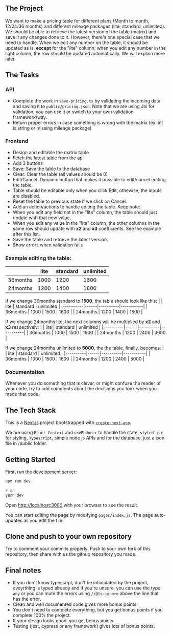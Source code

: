 
## The Project

We want to make a pricing table for different plans (Month to month, 12/24/36 months) and different mileage packages (lite, standard, unlimited). We should be able to retrieve the latest version of the table (matrix) and save it any changes done to it. However, there's one special case that we need to handle. When we edit any number on the table, it should be updated as is, **except** for the "lite" column; when you edit any number in the light column, the row should be updated automatically. We will explain more later.

## The Tasks

### API
- Complete the work in `save-pricing.ts` by validating the incoming data and saving it to `public/pricing.json`. Note that we are using Joi for validation, you can use it or switch to your own validation framework/way.
- Return proper errors in case something is wrong with the matrix (ex: int is string or missing mileage package)

### Frontend
- Design and editable the matrix table
- Fetch the latest table from the api
- Add 3 buttons
- Save: Save the table to the database
- Clear: Clear the table (all values should be 0)
- Edit/Cancel: Dynamic button that makes it possible to edit/cancel editing the table.
- Table should be editable only when you click Edit, othewise, the inputs are disabled.
- Reset the table to previous state if we click on Cancel.
- Add an action/actions to handle editing the table. Keep note:
- When you edit any field not in the "lite" column, the table should just update with that new value.
- When you edit any value in the "lite" column, the other columns in the same row should update with **x2** and **x3** coefficients. See the example after this list.
- Save the table and retrieve the latest version.
- Show errors when validation fails

### Example editing the table:

| | lite | standard | unlimited |
|----------|------|----------|-----------|
| 36months | 1000 | 1200 | 1600 |
| 24months | 1200 | 1400 | 1800 |

If we change 36months standard to **1500**,  the table should look like this:
| | lite | standard | unlimited |
|----------|------|----------|-----------|
| 36months | 1000 | 1500 | 1600 |
| 24months | 1200 | 1400 | 1800 |

If we change 24months lite, the next columns will be multiplied by **x2** and **x3** respectively:
| | lite | standard | unlimited |
|----------|------|----------|-----------|
| 36months | 1000 | 1500 | 1600 |
| 24months | 1200 | 2400 | 3600 |

If we change 24months unlimited to **5000**, the the table, finally, becomes:
| | lite | standard | unlimited |
|----------|------|----------|-----------|
| 36months | 1000 | 1500 | 1600 |
| 24months | 1200 | 2400 | 5000 |

### Documentation
Whenever you do something that is clever, or might confuse the reader of your code, try to add comments
about the decisions you took when you made that code.

## The Tech Stack

This is a [Next.js](https://nextjs.org/) project bootstrapped with
[`create-next-app`](https://github.com/vercel/next.js/tree/canary/packages/create-next-app).

We are using `React Context` and `useReducer` to handle the state, `styled-jsx` for styling, `Typescript`, simple node js APIs and for the database, just a json file in /public folder.

## Getting Started

First, run the development server:

```bash
npm run dev

# or
yarn dev
```

Open [http://localhost:3000](http://localhost:3000) with your browser to see the result.

You can start editing the page by modifying `pages/index.js`. The page auto-updates as you edit the file.

## Clone and push to your own repository

Try to comment your commits properly. Push to your own fork of this repository, then share
with us the github repository you made.

## Final notes
- If you don't know typescript, don't be intimidated by the project, eveyrthing is typed already and if you're unsure, you can use the type `any` or you can mute the errors using `//@ts-ignore` above the line that has the error.
- Clean and well documented code gives more bonus points.
- You don't need to complete everything, but you get bonus points if you complete 100% the project.
- If your design looks good, you get bonus points.
- Testing (jest, cypress or any framework) gives lots of bonus points.